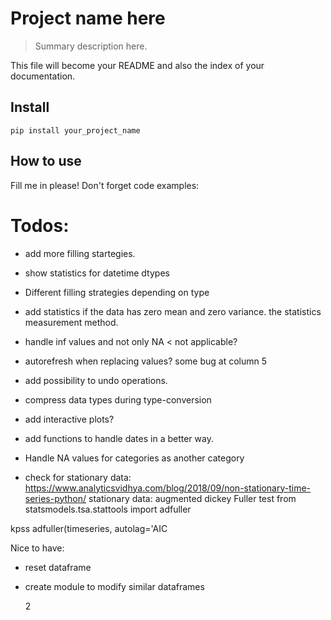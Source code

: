 # Project name here
> Summary description here.


This file will become your README and also the index of your documentation.

## Install

`pip install your_project_name`

## How to use

Fill me in please! Don't forget code examples:

# Todos:
- add more filling startegies.
- show statistics for datetime dtypes
- Different filling strategies depending on type
- add statistics if the data has zero mean and zero variance. the statistics measurement method.
- handle inf values and not only NA < not applicable?
- autorefresh when replacing values? some bug at column 5
- add possibility to undo operations.
- compress data types during type-conversion
- add interactive plots?
- add functions to handle dates in a better way.
- Handle NA values for categories as another category

- check for stationary data:
https://www.analyticsvidhya.com/blog/2018/09/non-stationary-time-series-python/
stationary data:
augmented dickey Fuller test
from statsmodels.tsa.stattools import adfuller

kpss
	adfuller(timeseries, autolag='AIC

Nice to have:
- reset dataframe
- create module to modify similar dataframes




    2


